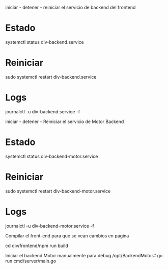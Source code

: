 iniciar - detener - reiniciar el servicio de backend del frontend


# Estado
systemctl status div-backend.service

# Reiniciar
sudo systemctl restart div-backend.service

# Logs
journalctl -u div-backend.service -f

iniciar - detener - Reiniciar el servicio de Motor Backend

# Estado
systemctl status div-backend-motor.service

# Reiniciar
sudo systemctl restart div-backend-motor.service

# Logs
journalctl -u div-backend-motor.service -f


Compilar el front-end para que se vean cambios en pagina

cd div/frontend/npm run build 

Iniciar el backend Motor manualmente para debug
/opt/BackendMotor# go run cmd/server/main.go 


